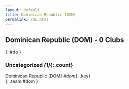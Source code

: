 ```yaml
---
layout: default
title: Dominican Republic (DOM)
permalink: /do.html
---
```



## Dominican Republic (DOM) - 0 Clubs
{: #do }









### Uncategorized _(1)_{:.count}


Dominican Republic  (DOM)  _#dom_{: .key} <br>
{: .team #dom }


 
